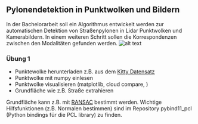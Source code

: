 ## Pylonendetektion in Punktwolken und Bildern ##
In der Bachelorarbeit soll ein Algorithmus entwickelt werden zur automatischen Detektion von Straßenpylonen in Lidar Punktwolken und Kamerabildern. In einem weiteren Schritt sollen die Korrespondenzen zwischen den Modalitäten gefunden werden.
![alt text](https://unitbase.de/image/cache/catalog/Verkehr/pylone-leitkegel-mieten-berlin-unitbase-800x800.jpg)

### Übung 1 ###

* Punktewolke herunterladen z.B. aus dem [Kitty Datensatz](http://www.cvlibs.net/datasets/kitti/raw_data.php)
* Punktwolke mit numpy einlesen
* Punktwolke visualisieren (matplotlib, cloud compare, )
* Grundfläche wie z.B. Straße extrahieren

Grundfläche kann z.B. mit [RANSAC](https://scikit-learn.org/stable/modules/generated/sklearn.linear_model.RANSACRegressor.html) bestimmt werden.
Wichtige Hilfsfunktionen (z.B. Normalen bestimmen) sind im Repository pybind11_pcl (Python bindings für die PCL library) zu finden.